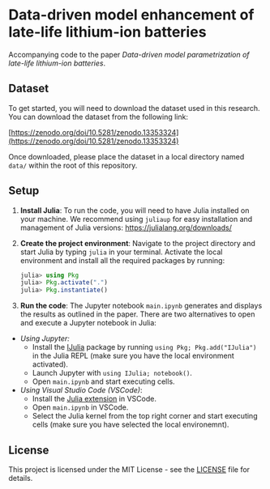 # Data-driven model enhancement of late-life lithium-ion batteries
Accompanying code to the paper *Data-driven model parametrization of late-life lithium-ion batteries*.

## Dataset
To get started, you will need to download the dataset used in this research. You can download the dataset from the following link:

[https://zenodo.org/doi/10.5281/zenodo.13353324](https://zenodo.org/doi/10.5281/zenodo.13353324)

Once downloaded, please place the dataset in a local directory named `data/` within the root of this repository.

## Setup
1. **Install Julia**: To run the code, you will need to have Julia installed on your machine. We recommend using `juliaup` for easy installation and management of Julia versions: https://julialang.org/downloads/

2. **Create the project environment**: Navigate to the project directory and start Julia by typing `julia` in your terminal. Activate the local environment and install all  the required packages by running:
    ```julia
    julia> using Pkg
    julia> Pkg.activate(".")
    julia> Pkg.instantiate()
    ```

4. **Run the code**: The Jupyter notebook `main.ipynb` generates and displays the results as outlined in the paper. There are two alternatives to open and execute a Jupyter notebook in Julia:
- *Using Jupyter:*
    - Install the [IJulia](https://github.com/JuliaLang/IJulia.jl) package by running `using Pkg; Pkg.add("IJulia")` in the Julia REPL (make sure you have the local environment activated).
    - Launch Jupyter with `using IJulia; notebook()`.
    - Open `main.ipynb` and start executing cells.
- *Using Visual Studio Code (VSCode)*:
    - Install the [Julia extension](https://code.visualstudio.com/docs/languages/julia) in VSCode.
    - Open `main.ipynb` in VSCode.
    - Select the Julia kernel from the top right corner and start executing cells (make sure you have selected the local environemnt).

## License

This project is licensed under the MIT License - see the [LICENSE](LICENSE) file for details.
